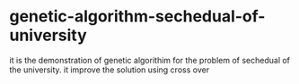 # genetic-algorithm-sechedual-of-university
it is the demonstration of genetic algorithim for the problem of sechedual of the university. it improve the solution using cross over 
